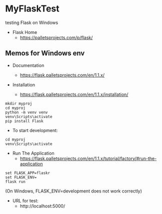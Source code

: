 # MyFlaskTest

testing Flask on Windows

- Flask Home
  - https://palletsprojects.com/p/flask/

## Memos for Windows env

- Documentation
  - https://flask.palletsprojects.com/en/1.1.x/

- Installation
  - https://flask.palletsprojects.com/en/1.1.x/installation/

```
mkdir myproj
cd myproj
python -m venv venv
venv\Scripts\activate
pip install Flask
```

- To start development:

```
cd myproj
venv\Scripts\activate
```

- Run The Application
  - https://flask.palletsprojects.com/en/1.1.x/tutorial/factory/#run-the-application

```
set FLASK_APP=flaskr
set FLASK_ENV=
flask run
```
(On Windows, FLASK_ENV=development does not work correctly)

- URL for test:
  - http://localhost:5000/
